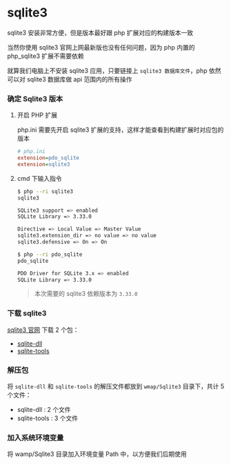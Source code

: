 # sqlite3

sqlite3 安装非常方便，但是版本最好跟 php 扩展对应的构建版本一致

当然你使用 sqlite3 官网上网最新版也没有任何问题，因为 php 内置的 php_sqlite3 扩展不需要依赖

就算我们电脑上不安装 sqlite3 应用，只要链接上 `sqlite3 数据库文件`，php 依然可以对 sqlite3 数据库做 api 范围内的所有操作

### 确定 Sqlite3 版本

1. 开启 PHP 扩展

    php.ini 需要先开启 sqlite3 扩展的支持，这样才能查看到构建扩展时对应包的版本

    ```ini
    # php.ini
    extension=pdo_sqlite
    extension=sqlite3
    ```

2. cmd 下输入指令

    ```bash
    $ php --ri sqlite3
    sqlite3

    SQLite3 support => enabled
    SQLite Library => 3.33.0

    Directive => Local Value => Master Value
    sqlite3.extension_dir => no value => no value
    sqlite3.defensive => On => On
    ```

    ```bash
    $ php --ri pdo_sqlite
    pdo_sqlite

    PDO Driver for SQLite 3.x => enabled
    SQLite Library => 3.33.0
    ```

    > 本次需要的 sqlite3 依赖版本为 `3.33.0`

### 下载 sqlite3

[sqlite3 官网](https://www.sqlite.org/download.html) 下载 2 个包：

-   [sqlite-dll](https://www.sqlite.org/2020/sqlite-dll-win64-x64-3330000.zip)
-   [sqlite-tools](https://www.sqlite.org/2020/sqlite-tools-win32-x86-3330000.zip)

### 解压包

将 `sqlite-dll` 和 `sqlite-tools` 的解压文件都放到 `wmap/Sqlite3` 目录下，共计 5 个文件：

-   sqlite-dll : 2 个文件
-   sqlite-tools : 3 个文件

### 加入系统环境变量

将 wamp/Sqlite3 目录加入环境变量 Path 中，以方便我们后期使用
